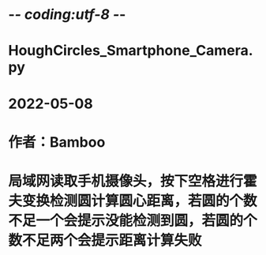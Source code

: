 # -*- coding:utf-8 -*-
# HoughCircles_Smartphone_Camera.py
# 2022-05-08
# 作者：Bamboo
# 局域网读取手机摄像头，按下空格进行霍夫变换检测圆计算圆心距离，若圆的个数不足一个会提示没能检测到圆，若圆的个数不足两个会提示距离计算失败
